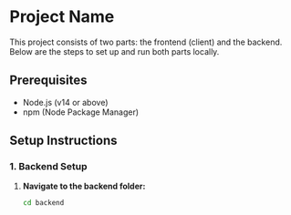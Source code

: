 # Project Name

This project consists of two parts: the frontend (client) and the backend. Below are the steps to set up and run both parts locally.

## Prerequisites

- Node.js (v14 or above)
- npm (Node Package Manager)

## Setup Instructions

### 1. Backend Setup

1. **Navigate to the backend folder:**

   ```bash
   cd backend
